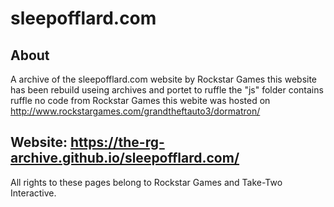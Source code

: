 # sleepofflard.com

## About
A archive of the sleepofflard.com website by Rockstar Games
this website has been rebuild useing archives and portet to ruffle
the "js" folder contains ruffle no code from Rockstar Games
this webite was hosted on http://www.rockstargames.com/grandtheftauto3/dormatron/

## Website: https://the-rg-archive.github.io/sleepofflard.com/

All rights to these pages belong to Rockstar Games and Take-Two Interactive.
